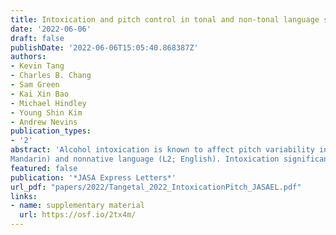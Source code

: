 ```yaml
---
title: Intoxication and pitch control in tonal and non-tonal language speakers
date: '2022-06-06'
draft: false
publishDate: '2022-06-06T15:05:40.868387Z'
authors:
- Kevin Tang
- Charles B. Chang
- Sam Green
- Kai Xin Bao
- Michael Hindley
- Young Shin Kim
- Andrew Nevins
publication_types:
- '2'
abstract: 'Alcohol intoxication is known to affect pitch variability in non-tonal languages. In this study, intoxication’s effects on pitch were examined in tonal and non-tonal language speakers, in both their native language (L1; German, Korean,
Mandarin) and nonnative language (L2; English). Intoxication significantly increased pitch variability in the German group (in L1 and L2), but not in the Korean or Mandarin groups (in L1 or L2), although there were individual differences. These results support the view that pitch control is related to the functional load of pitch and is an aspect of speech production that can be advantageously transferred across languages, overriding the expected effects of alcohol.'
featured: false
publication: '*JASA Express Letters*'
url_pdf: "papers/2022/Tangetal_2022_IntoxicationPitch_JASAEL.pdf"
links:
- name: supplementary material
  url: https://osf.io/2tx4m/
---
```


